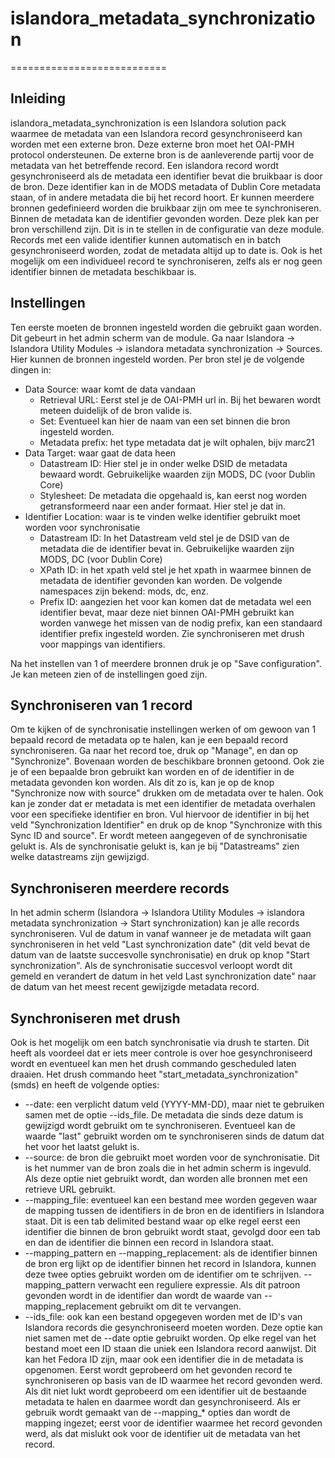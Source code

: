 # islandora_metadata_synchronization
===========================

## Inleiding

islandora_metadata_synchronization is een Islandora solution pack waarmee de metadata van een Islandora record gesynchroniseerd kan worden met een externe bron. Deze externe bron moet het OAI-PMH protocol ondersteunen. De externe bron is de aanleverende partij voor de metadata van het betreffende record.
Een islandora record wordt gesynchroniseerd als de metadata een identifier bevat die bruikbaar is door de bron. Deze identifier kan in de MODS metadata of Dublin Core metadata staan, of in andere metadata die bij het record hoort.
Er kunnen meerdere bronnen gedefinieerd worden die bruikbaar zijn om mee te synchroniseren. Binnen de metadata kan de identifier gevonden worden. Deze plek kan per bron verschillend zijn. Dit is in te stellen in de configuratie van deze module.
Records met een valide identifier kunnen automatisch en in batch gesynchroniseerd worden, zodat de metadata altijd up to date is. Ook is het mogelijk om een individueel record te synchroniseren, zelfs als er nog geen identifier binnen de metadata beschikbaar is.

## Instellingen

Ten eerste moeten de bronnen ingesteld worden die gebruikt gaan worden. Dit gebeurt in het admin scherm van de module. Ga naar Islandora -> Islandora Utility Modules -> islandora metadata synchronization -> Sources. Hier kunnen de bronnen ingesteld worden. Per bron stel je de volgende dingen in:
* Data Source: waar komt de data vandaan
   * Retrieval URL: Eerst stel je de OAI-PMH url in. Bij het bewaren wordt meteen duidelijk of de bron valide is.
   * Set: Eventueel kan hier de naam van een set binnen die bron ingesteld worden.
   * Metadata prefix: het type metadata dat je wilt ophalen, bijv marc21
* Data Target: waar gaat de data heen
   * Datastream ID: Hier stel je in onder welke DSID de metadata bewaard wordt. Gebruikelijke waarden zijn MODS, DC (voor Dublin Core)
   * Stylesheet: De metadata die opgehaald is, kan eerst nog worden getransformeerd naar een ander formaat. Hier stel je dat in.
* Identifier Location: waar is te vinden welke identifier gebruikt moet worden voor synchronisatie
   * Datastream ID: In het Datastream veld stel je de DSID van de metadata die de identifier bevat in. Gebruikelijke waarden zijn MODS, DC (voor Dublin Core)
   * XPath ID: in het xpath veld stel je het xpath in waarmee binnen de metadata de identifier gevonden kan worden. De volgende namespaces zijn bekend: mods, dc, enz.
   * Prefix ID: aangezien het voor kan komen dat de metadata wel een identifier bevat, maar deze niet binnen OAI-PMH gebruikt kan worden vanwege het missen van de nodig prefix, kan een standaard identifier prefix ingesteld worden. Zie synchroniseren met drush voor mappings van identifiers.


Na het instellen van 1 of meerdere bronnen druk je op "Save configuration". Je kan meteen zien of de instellingen goed zijn.

## Synchroniseren van 1 record

Om te kijken of de synchronisatie instellingen werken of om gewoon van 1 bepaald record de metadata op te halen, kan je een bepaald record synchroniseren. Ga naar het record toe, druk op "Manage", en dan op "Synchronize". Bovenaan worden de beschikbare bronnen getoond. Ook zie je of een bepaalde bron gebruikt kan worden en of de identifier in de metadata gevonden kon worden. Als dit zo is, kan je op de knop "Synchronize now with source" drukken om de metadata over te halen.
Ook kan je zonder dat er metadata is met een identifier de metadata overhalen voor een specifieke identifier en bron. Vul hiervoor de identifier in bij het veld "Synchronization Identifier" en druk op de knop "Synchronize with this Sync ID and source". Er wordt meteen aangegeven of de synchronisatie gelukt is. Als de synchronisatie gelukt is, kan je bij "Datastreams" zien welke datastreams zijn gewijzigd.

## Synchroniseren meerdere records

In het admin scherm (Islandora -> Islandora Utility Modules -> islandora metadata synchronization -> Start synchronization) kan je alle records synchroniseren. Vul de datum in vanaf wanneer je de metadata wilt gaan synchroniseren in het veld "Last synchronization date" (dit veld bevat de datum van de laatste succesvolle synchronisatie) en druk op knop "Start synchronization". Als de synchronisatie succesvol verloopt wordt dit gemeld en verandert de datum in het veld Last synchronization date" naar de datum van het meest recent gewijzigde metadata record.

## Synchroniseren met drush

Ook is het mogelijk om een batch synchronisatie via drush te starten. Dit heeft als voordeel dat er iets meer controle is over hoe gesynchroniseerd wordt en eventueel kan men het drush commando gescheduled laten draaien.
Het drush commando heet "start_metadata_synchronization" (smds) en heeft de volgende opties:
* --date: een verplicht datum veld (YYYY-MM-DD), maar niet te gebruiken samen met de optie --ids_file. De metadata die sinds deze datum is gewijzigd wordt gebruikt om te synchroniseren. Eventueel kan de waarde "last" gebruikt worden om te synchroniseren sinds de datum dat het voor het laatst gelukt is.
* --source: de bron die gebruikt moet worden voor de synchronisatie. Dit is het nummer van de bron zoals die in het admin scherm is ingevuld. Als deze optie niet gebruikt wordt, dan worden alle bronnen met een retrieve URL gebruikt.
* --mapping_file: eventueel kan een bestand mee worden gegeven waar de mapping tussen de identifiers in de bron en de identifiers in Islandora staat. Dit is een tab delimited bestand waar op elke regel eerst een identifier die binnen de bron gebruikt wordt staat, gevolgd door een tab en dan de identifier die binnen een record in Islandora staat.
* --mapping_pattern en --mapping_replacement: als de identifier binnen de bron erg lijkt op de identifier binnen het record in Islandora, kunnen deze twee opties gebruikt worden om de identifier om te schrijven. --mapping_pattern verwacht een reguliere expressie. Als dit patroon gevonden wordt in de identifier dan wordt de waarde van --mapping_replacement gebruikt om dit te vervangen.
* --ids_file: ook kan een bestand opgegeven worden met de ID's van Islandora records die gesynchroniseerd moeten worden. Deze optie kan niet samen met de --date optie gebruikt worden. Op elke regel van het bestand moet een ID staan die uniek een Islandora record aanwijst. Dit kan het Fedora ID zijn, maar ook een identifier die in de metadata is opgenomen. Eerst wordt geprobeerd om het gevonden record te synchroniseren op basis van de ID waarmee het record gevonden werd. Als dit niet lukt wordt geprobeerd om een identifier uit de bestaande metadata te halen en daarmee wordt dan gesynchroniseerd. Als er gebruik wordt gemaakt van de --mapping_* opties dan wordt de mapping ingezet; eerst voor de identifier waarmee het record gevonden werd, als dat mislukt ook voor de identifier uit de metadata van het record.

 

